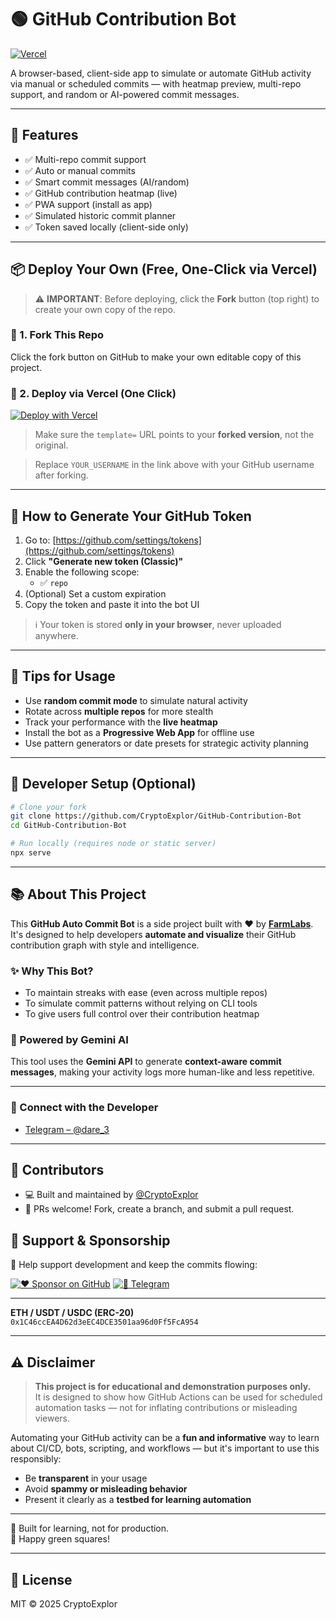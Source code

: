 # 🟢 GitHub Contribution Bot

[![Vercel](https://vercelbadge.vercel.app/api/CryptoExplor/GitHub-Contribution-Bot)](https://github.com/CryptoExplor/GitHub-Contribution-Bot)

A browser-based, client-side app to simulate or automate GitHub activity via manual or scheduled commits — with heatmap preview, multi-repo support, and random or AI-powered commit messages.

---

## 🚀 Features

- ✅ Multi-repo commit support  
- ✅ Auto or manual commits  
- ✅ Smart commit messages (AI/random)  
- ✅ GitHub contribution heatmap (live)  
- ✅ PWA support (install as app)  
- ✅ Simulated historic commit planner  
- ✅ Token saved locally (client-side only)

---

## 📦 Deploy Your Own (Free, One-Click via Vercel)

> ⚠️ **IMPORTANT**: Before deploying, click the **Fork** button (top right) to create your own copy of the repo.

### 🔹 1. Fork This Repo

Click the fork button on GitHub to make your own editable copy of this project.

### 🔹 2. Deploy via Vercel (One Click)

[![Deploy with Vercel](https://vercel.com/button)](https://vercel.com/import/project?template=https://github.com/CryptoExplor/GitHub-Contribution-Bot)

> Make sure the `template=` URL points to your **forked version**, not the original.

> Replace `YOUR_USERNAME` in the link above with your GitHub username after forking.

---

## 🔑 How to Generate Your GitHub Token

1. Go to: [https://github.com/settings/tokens](https://github.com/settings/tokens)  
2. Click **"Generate new token (Classic)"**  
3. Enable the following scope:  
   - ✅ `repo`  
4. (Optional) Set a custom expiration  
5. Copy the token and paste it into the bot UI

> ℹ️ Your token is stored **only in your browser**, never uploaded anywhere.

---

## 🧠 Tips for Usage

- Use **random commit mode** to simulate natural activity  
- Rotate across **multiple repos** for more stealth  
- Track your performance with the **live heatmap**  
- Install the bot as a **Progressive Web App** for offline use  
- Use pattern generators or date presets for strategic activity planning

---

## 🧰 Developer Setup (Optional)

```bash
# Clone your fork
git clone https://github.com/CryptoExplor/GitHub-Contribution-Bot
cd GitHub-Contribution-Bot

# Run locally (requires node or static server)
npx serve
````

---

## 📚 About This Project

This **GitHub Auto Commit Bot** is a side project built with ❤️ by [**FarmLabs**](https://github.com/CryptoExplor). It's designed to help developers **automate and visualize** their GitHub contribution graph with style and intelligence.

### ✨ Why This Bot?

* To maintain streaks with ease (even across multiple repos)
* To simulate commit patterns without relying on CLI tools
* To give users full control over their contribution heatmap

### 🧠 Powered by Gemini AI

This tool uses the **Gemini API** to generate **context-aware commit messages**, making your activity logs more human-like and less repetitive.

---

### 🔗 Connect with the Developer

* [Telegram – @dare_3](https://t.me/dare_3)

---

## 👥 Contributors

* 💻 Built and maintained by [@CryptoExplor](https://github.com/CryptoExplor)
* 🤝 PRs welcome! Fork, create a branch, and submit a pull request.

## 🙌 Support & Sponsorship

💸 Help support development and keep the commits flowing:

[![❤️ Sponsor on GitHub](https://img.shields.io/badge/Sponsor-%40CryptoExplor-ff69b4?logo=githubsponsors&style=for-the-badge)](https://github.com/sponsors/CryptoExplor)
[![🔗 Telegram](https://img.shields.io/badge/Telegram-Connect-blue?logo=telegram&style=for-the-badge)](https://t.me/dare_3)

---

**ETH / USDT / USDC (ERC-20)**  
`0x1C46ccEA4D62d3eEC4DCE3501aa96d0Ff5FcA954`

---

## ⚠️ Disclaimer

> **This project is for educational and demonstration purposes only.**  
> It is designed to show how GitHub Actions can be used for scheduled automation tasks — not for inflating contributions or misleading viewers.

Automating your GitHub activity can be a **fun and informative** way to learn about CI/CD, bots, scripting, and workflows — but it's important to use this responsibly:

- Be **transparent** in your usage  
- Avoid **spammy or misleading behavior**  
- Present it clearly as a **testbed for learning automation**

---

🧪 Built for learning, not for production.  
💚 Happy green squares!

---

## 📄 License

MIT © 2025 CryptoExplor
